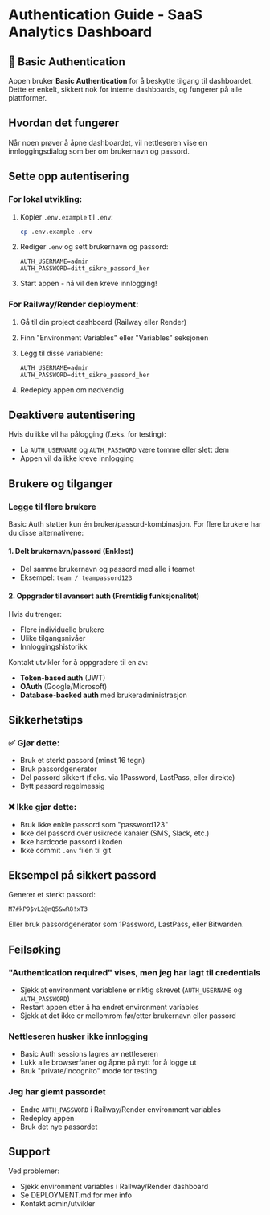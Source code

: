 # Authentication Guide - SaaS Analytics Dashboard

## 🔐 Basic Authentication

Appen bruker **Basic Authentication** for å beskytte tilgang til dashboardet. Dette er enkelt, sikkert nok for interne dashboards, og fungerer på alle plattformer.

## Hvordan det fungerer

Når noen prøver å åpne dashboardet, vil nettleseren vise en innloggingsdialog som ber om brukernavn og passord.

## Sette opp autentisering

### For lokal utvikling:

1. Kopier `.env.example` til `.env`:
   ```bash
   cp .env.example .env
   ```

2. Rediger `.env` og sett brukernavn og passord:
   ```env
   AUTH_USERNAME=admin
   AUTH_PASSWORD=ditt_sikre_passord_her
   ```

3. Start appen - nå vil den kreve innlogging!

### For Railway/Render deployment:

1. Gå til din project dashboard (Railway eller Render)

2. Finn "Environment Variables" eller "Variables" seksjonen

3. Legg til disse variablene:
   ```
   AUTH_USERNAME=admin
   AUTH_PASSWORD=ditt_sikre_passord_her
   ```

4. Redeploy appen om nødvendig

## Deaktivere autentisering

Hvis du ikke vil ha pålogging (f.eks. for testing):

- La `AUTH_USERNAME` og `AUTH_PASSWORD` være tomme eller slett dem
- Appen vil da ikke kreve innlogging

## Brukere og tilganger

### Legge til flere brukere

Basic Auth støtter kun én bruker/passord-kombinasjon. For flere brukere har du disse alternativene:

#### 1. Delt brukernavn/passord (Enklest)
- Del samme brukernavn og passord med alle i teamet
- Eksempel: `team / teampassord123`

#### 2. Oppgrader til avansert auth (Fremtidig funksjonalitet)
Hvis du trenger:
- Flere individuelle brukere
- Ulike tilgangsnivåer
- Innloggingshistorikk

Kontakt utvikler for å oppgradere til en av:
- **Token-based auth** (JWT)
- **OAuth** (Google/Microsoft)
- **Database-backed auth** med brukeradministrasjon

## Sikkerhetstips

### ✅ Gjør dette:
- Bruk et sterkt passord (minst 16 tegn)
- Bruk passordgenerator
- Del passord sikkert (f.eks. via 1Password, LastPass, eller direkte)
- Bytt passord regelmessig

### ❌ Ikke gjør dette:
- Bruk ikke enkle passord som "password123"
- Ikke del passord over usikrede kanaler (SMS, Slack, etc.)
- Ikke hardcode passord i koden
- Ikke commit `.env` filen til git

## Eksempel på sikkert passord

Generer et sterkt passord:
```
M7#kP9$vL2@nQ5&wR8!xT3
```

Eller bruk passordgenerator som 1Password, LastPass, eller Bitwarden.

## Feilsøking

### "Authentication required" vises, men jeg har lagt til credentials
- Sjekk at environment variablene er riktig skrevet (`AUTH_USERNAME` og `AUTH_PASSWORD`)
- Restart appen etter å ha endret environment variables
- Sjekk at det ikke er mellomrom før/etter brukernavn eller passord

### Nettleseren husker ikke innlogging
- Basic Auth sessions lagres av nettleseren
- Lukk alle browserfaner og åpne på nytt for å logge ut
- Bruk "private/incognito" mode for testing

### Jeg har glemt passordet
- Endre `AUTH_PASSWORD` i Railway/Render environment variables
- Redeploy appen
- Bruk det nye passordet

## Support

Ved problemer:
- Sjekk environment variables i Railway/Render dashboard
- Se DEPLOYMENT.md for mer info
- Kontakt admin/utvikler
